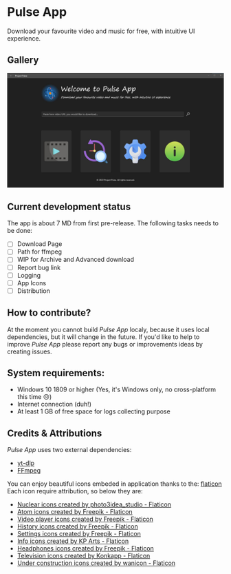# Pulse App
Download your favourite video and music for free, with intuitive UI experience.

## Gallery
![Application home page screenshot](./AppScreen.JPG)

## Current development status
The app is about 7 MD from first pre-release. The following tasks needs to be done:
 - [ ] Download Page
 - [ ] Path for ffmpeg
 - [ ] WIP for Archive and Advanced download
 - [ ] Report bug link
 - [ ] Logging
 - [ ] App Icons
 - [ ] Distribution

## How to contribute?
At the moment you cannot build _Pulse App_ localy, because it uses local dependencies, but it will change in the future. If you'd like to help to improve _Pulse App_ please report any bugs or improvements ideas by creating issues.

## System requirements:
 * Windows 10 1809 or higher (Yes, it's Windows only, no cross-platform this time 😢)
 * Internet connection (duh!)
 * At least 1 GB of free space for logs collecting purpose

## Credits & Attributions
_Pulse App_ uses two external dependencies:
 * <a href="https://github.com/yt-dlp/yt-dlp">yt-dlp</a>
 * <a href="https://ffmpeg.org/">FFmpeg</a>

You can enjoy beautiful icons embeded in application thanks to the:
<a href="https://www.flaticon.com">flaticon</a>  
Each icon require attribution, so below they are:

 * <a href="https://www.flaticon.com/free-icons/nuclear" title="nuclear icons">Nuclear icons created by photo3idea_studio - Flaticon</a>
 * <a href="https://www.flaticon.com/free-icons/atom" title="atom icons">Atom icons created by Freepik - Flaticon</a>
 * <a href="https://www.flaticon.com/free-icons/video-player" title="video player icons">Video player icons created by Freepik - Flaticon</a>
 * <a href="https://www.flaticon.com/free-icons/history" title="history icons">History icons created by Freepik - Flaticon</a>
 * <a href="https://www.flaticon.com/free-icons/settings" title="settings icons">Settings icons created by Freepik - Flaticon</a>
 * <a href="https://www.flaticon.com/free-icons/info" title="info icons">Info icons created by KP Arts - Flaticon</a>
 * <a href="https://www.flaticon.com/free-icons/headphones" title="headphones icons">Headphones icons created by Freepik - Flaticon</a>
 * <a href="https://www.flaticon.com/free-icons/television" title="television icons">Television icons created by Konkapp - Flaticon</a>
 * <a href="https://www.flaticon.com/free-icons/under-construction" title="under construction icons">Under construction icons created by wanicon - Flaticon</a>



